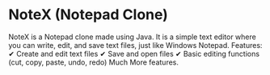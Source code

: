 # NoteX (Notepad Clone)
NoteX is a Notepad clone made using Java. It is a simple text editor where you can write, edit, and save text files, just like Windows Notepad.
Features:
✔ Create and edit text files
✔ Save and open files
✔ Basic editing functions (cut, copy, paste, undo, redo)
Much More features.

